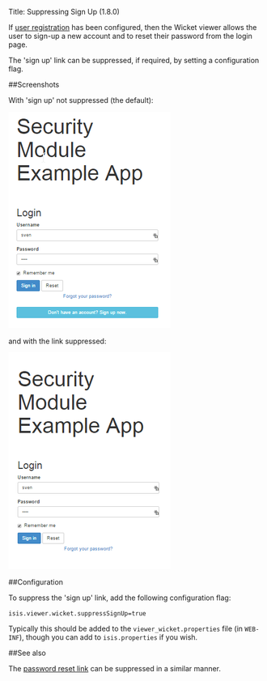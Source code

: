 Title: Suppressing Sign Up (1.8.0)

[//]: # (content copied to _user-guide_wicket-viewer_configuration_properties)

If [user registration](./user-registration.html) has been configured, then the Wicket viewer allows the user to
sign-up a new account and to reset their password from the login page.

The 'sign up' link can be suppressed, if required, by setting a configuration flag.

##Screenshots

With 'sign up' not suppressed (the default):

![](images/login-page-default.png)

and with the link suppressed:

![](images/login-page-suppress-sign-up.png)

##Configuration

To suppress the 'sign up' link, add the following configuration flag:

    isis.viewer.wicket.suppressSignUp=true

Typically this should be added to the `viewer_wicket.properties` file (in `WEB-INF`), though you can add to `isis.properties` if you wish.

##See also

The [password reset link](./suppressing-password-reset.html) can be suppressed in a similar manner.
